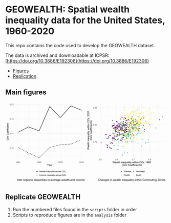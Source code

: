 # GEOWEALTH: Spatial wealth inequality data for the United States, 1960-2020

This repo contains the code used to develop the GEOWEALTH dataset. 

The data is archived and downloadable at ICPSR: [https://doi.org/10.3886/E192306](https://doi.org/10.3886/E192306)

* [Figures](#figures)
* [Replication](#run)

## <a id="figures"></a> Main figures  

![Inter-regional and within-Commuting Zone wealth inequality in the United States, 1960-2020](main_figure.png)

## <a id="run"></a> Replicate GEOWEALTH

1. Run the numbered files found in the `scripts` folder in order
2. Scripts to reproduce figures are in the `analysis` folder
   
